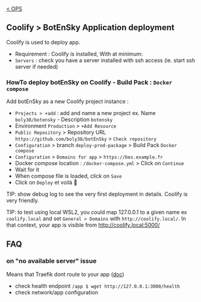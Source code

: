 [< OPS](./OPS.md)

## Coolify > BotEnSky Application deployment

Coolify is used to deploy app.

- Requirement : Coolify is installed,
  With at minimum:
- `Servers` : check you have a server installed with ssh access (ie. start ssh server if needed)


### HowTo deploy botEnSky on Coolify - Build Pack : `Docker compose`

Add botEnSky as a new Coolify project instance :
- `Projects > +add` : add and name a new project ex. Name `boly38/botensky` - Description `botensky`
- Environment `Production` > `+Add Resource`
- `Public Repository` > Repository URL `https://github.com/boly38/botEnSky` > `Check repository`
- `Configuration` > branch `deploy-prod-package` > Build Pack `Docker compose`
- `Configuration` > `Domains for app` > `https://bes.example.fr`
- Docker compose location : `/docker-compose.yml` > Click on `Continue`
- Wait for it
- When compose file is loaded, click on `Save`
- Click on `Deploy` et voilà 🚀


TIP: show debug log to see the very first deployment in details. Coolify is very friendly.

TIP: to test using local WSL2, you could map 127.0.0.1 to a given name ex `coolify.local` and set `General > Domains` with `http://coolify.local/`. In that context, your app is visible from http://coolify.local:5000/


## FAQ

### on "no available server" issue
Means that Traefik dont route to your app ([doc](https://envix.shadowarcanist.com/coolify/troubleshooting/no-available-server/))
- check health endpoint `/app $ wget http://127.0.0.1:3000/health`
- check network/app configuration